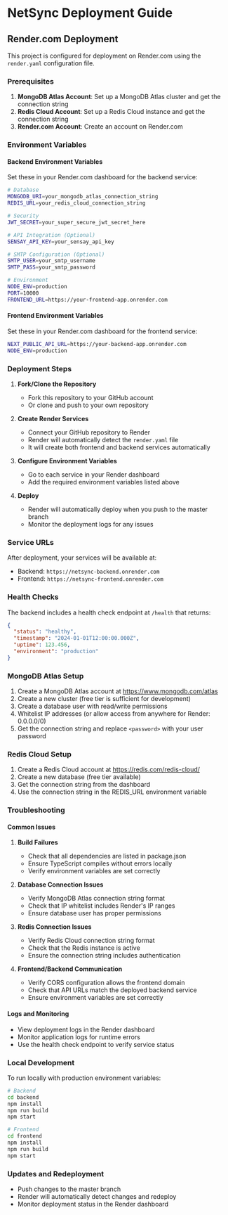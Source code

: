 # NetSync Deployment Guide

## Render.com Deployment

This project is configured for deployment on Render.com using the `render.yaml` configuration file.

### Prerequisites

1. **MongoDB Atlas Account**: Set up a MongoDB Atlas cluster and get the connection string
2. **Redis Cloud Account**: Set up a Redis Cloud instance and get the connection string
3. **Render.com Account**: Create an account on Render.com

### Environment Variables

#### Backend Environment Variables

Set these in your Render.com dashboard for the backend service:

```bash
# Database
MONGODB_URI=your_mongodb_atlas_connection_string
REDIS_URL=your_redis_cloud_connection_string

# Security
JWT_SECRET=your_super_secure_jwt_secret_here

# API Integration (Optional)
SENSAY_API_KEY=your_sensay_api_key

# SMTP Configuration (Optional)
SMTP_USER=your_smtp_username
SMTP_PASS=your_smtp_password

# Environment
NODE_ENV=production
PORT=10000
FRONTEND_URL=https://your-frontend-app.onrender.com
```

#### Frontend Environment Variables

Set these in your Render.com dashboard for the frontend service:

```bash
NEXT_PUBLIC_API_URL=https://your-backend-app.onrender.com
NODE_ENV=production
```

### Deployment Steps

1. **Fork/Clone the Repository**
   - Fork this repository to your GitHub account
   - Or clone and push to your own repository

2. **Create Render Services**
   - Connect your GitHub repository to Render
   - Render will automatically detect the `render.yaml` file
   - It will create both frontend and backend services automatically

3. **Configure Environment Variables**
   - Go to each service in your Render dashboard
   - Add the required environment variables listed above

4. **Deploy**
   - Render will automatically deploy when you push to the master branch
   - Monitor the deployment logs for any issues

### Service URLs

After deployment, your services will be available at:
- Backend: `https://netsync-backend.onrender.com`
- Frontend: `https://netsync-frontend.onrender.com`

### Health Checks

The backend includes a health check endpoint at `/health` that returns:
```json
{
  "status": "healthy",
  "timestamp": "2024-01-01T12:00:00.000Z",
  "uptime": 123.456,
  "environment": "production"
}
```

### MongoDB Atlas Setup

1. Create a MongoDB Atlas account at https://www.mongodb.com/atlas
2. Create a new cluster (free tier is sufficient for development)
3. Create a database user with read/write permissions
4. Whitelist IP addresses (or allow access from anywhere for Render: 0.0.0.0/0)
5. Get the connection string and replace `<password>` with your user password

### Redis Cloud Setup

1. Create a Redis Cloud account at https://redis.com/redis-cloud/
2. Create a new database (free tier available)
3. Get the connection string from the dashboard
4. Use the connection string in the REDIS_URL environment variable

### Troubleshooting

#### Common Issues

1. **Build Failures**
   - Check that all dependencies are listed in package.json
   - Ensure TypeScript compiles without errors locally
   - Verify environment variables are set correctly

2. **Database Connection Issues**
   - Verify MongoDB Atlas connection string format
   - Check that IP whitelist includes Render's IP ranges
   - Ensure database user has proper permissions

3. **Redis Connection Issues**
   - Verify Redis Cloud connection string format
   - Check that the Redis instance is active
   - Ensure the connection string includes authentication

4. **Frontend/Backend Communication**
   - Verify CORS configuration allows the frontend domain
   - Check that API URLs match the deployed backend service
   - Ensure environment variables are set correctly

#### Logs and Monitoring

- View deployment logs in the Render dashboard
- Monitor application logs for runtime errors
- Use the health check endpoint to verify service status

### Local Development

To run locally with production environment variables:

```bash
# Backend
cd backend
npm install
npm run build
npm start

# Frontend
cd frontend
npm install
npm run build
npm start
```

### Updates and Redeployment

- Push changes to the master branch
- Render will automatically detect changes and redeploy
- Monitor deployment status in the Render dashboard